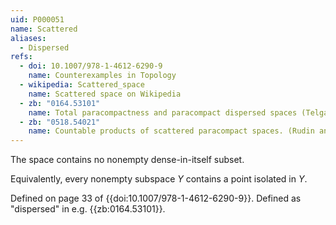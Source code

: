 ```yaml
---
uid: P000051
name: Scattered
aliases:
  - Dispersed
refs:
  - doi: 10.1007/978-1-4612-6290-9
    name: Counterexamples in Topology
  - wikipedia: Scattered_space
    name: Scattered space on Wikipedia
  - zb: "0164.53101"
    name: Total paracompactness and paracompact dispersed spaces (Telgársky)
  - zb: "0518.54021"
    name: Countable products of scattered paracompact spaces. (Rudin and Watson)
---
```


The space contains no nonempty dense-in-itself subset.

Equivalently, every nonempty subspace $Y$ contains a point isolated in $Y$.

Defined on page 33 of {{doi:10.1007/978-1-4612-6290-9}}.
Defined as "dispersed" in e.g. {{zb:0164.53101}}.
